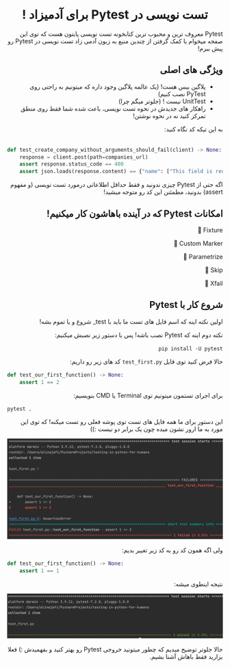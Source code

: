 <div dir="rtl" align="center">

# تست نویسی در Pytest برای آدمیزاد !

</div>

<div dir="rtl" align="right">

Pytest معروف ترین و محبوب ترین کتابخونه تست نویسی پایتون هست که توی این صفحه میخوام با کمک گرفتن از چندین منبع به زبون
آدمی زاد تست نویسی در Pytest رو پیش ببرم!

## ویژگی های اصلی

- پلاگین بیس هست! (یک عالمه پلاگین وجود داره که میتونیم به راحتی روی PyTest نصب کنیم)
- UnitTest نیست ! (جلوتر میگم چرا)
- راهکار های جدیدش در نحوه تست نویسی، باعث شده شما فقط روی منطق تمرکز کنید نه در نحوه نوشتن!

به این تیکه کد نگاه کنید:

</div>

<div dir="ltr" align="left">

```python

def test_create_company_without_arguments_should_fail(client) -> None:
    response = client.post(path=companies_url)
    assert response.status_code == 400
    assert json.loads(response.content) == {"name": ["This field is required."]}

```

</div>

<div dir="rtl" align="right">

اگه حتی از Pytest چیزی ندونید و فقط حداقل اطلاعاتی درمورد تست نویسی (و مفهوم assert) بدونید، مطمئنن این کد رو متوجه
میشید!

## امکانات Pytest که در آینده باهاشون کار میکنیم!

Fixture 🔸

Custom Marker 🔸

Parametrize 🔸

Skip 🔸

Xfail 🔸

## شروع کار با Pytest

اولین نکته اینه که اسم فایل های تست ما باید با test_ شروع و یا تموم بشه!

نکته دوم اینه که Pytest نصب باشه! پس با دستور زیر نصبش میکنیم:

`pip install -U pytest`

حالا فرض کنید توی فایل `test_first.py` کد های زیر رو داریم:

</div>

<div dir="ltr" align="left">

```python
def test_our_first_function() -> None:
    assert 1 == 2
```

</div>
<div dir="rtl" align="right">

برای اجرای تستمون میتونیم توی Terminal یا CMD بنویسیم:


</div>

<div dir="ltr" align="left">

```
pytest .
```

</div>

<div dir="rtl" align="right">

این دستور برای ما همه فایل های تست توی پوشه فعلی رو تست میکنه! که توی این مورد به ما ارور نشون میده چون یک برابر دو
نیست :))

![](images/test_our_first_function.png "test_our_first_function")

ولی اگه همون کد رو به کد زیر تغییر بدیم:

</div>

<div dir="ltr" align="left">

```python
def test_our_first_function() -> None:
    assert 1 == 1
```

</div>
<div dir="rtl" align="right">


نتیجه اینطوی میشه:

![](images/test_our_first_function2.png "test_our_first_function2")

حالا جلوتر توضیح میدیم که چطور میتونید خروجی Pytest رو بهتر کنید و بفهمیدش :) فعلا بزارید فقط باهاش آشنا بشیم.




</div>